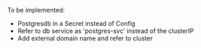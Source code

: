 To be implemented:
- Postgresdb in a Secret instead of Config
- Refer to db service as 'postgres-svc' instead of the clusterIP
- Add external domain name and refer to cluster